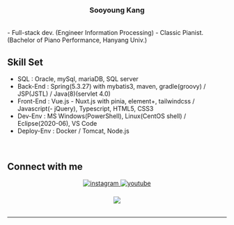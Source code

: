 ### <br/><div align="center">Sooyoung Kang</div>
<br/>
- Full-stack dev. (Engineer Information Processing)
- Classic Pianist. (Bachelor of Piano Performance, Hanyang Univ.)
<br/>

## Skill Set  
- SQL        : Oracle, mySql, mariaDB, SQL server
- Back-End   : Spring(5.3.27) with mybatis3, maven, gradle(groovy) / JSP(JSTL) / Java(8)(servlet 4.0)
- Front-End  : Vue.js - Nuxt.js with pinia, element+, tailwindcss / Javascript(- jQuery), Typescript, HTML5, CSS3
- Dev-Env    : MS Windows(PowerShell), Linux(CentOS shell) / Eclipse(2020-06), VS Code
- Deploy-Env : Docker / Tomcat, Node.js
<br/>

## Connect with me  
<div align="center">
<a href="https://instagram.com/slpydg" target="_blank">
<img src=https://img.shields.io/badge/instagram-%23000000.svg?&style=for-the-badge&logo=instagram&logoColor=white alt=instagram style="margin-bottom: 5px;" />
</a>
<a href="https://www.youtube.com/homeStayingPiano" target="_blank">
<img src=https://img.shields.io/badge/youtube-%23EE4831.svg?&style=for-the-badge&logo=youtube&logoColor=white alt=youtube style="margin-bottom: 5px;" />
</a>
</div>
<br/>  

<div align="center">
<img src="https://komarev.com/ghpvc/?username=sykang0223&&style=flat-square" align="center" />
</div>  
  

<br/> 

----

